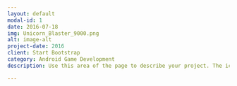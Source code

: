```yaml
---
layout: default
modal-id: 1
date: 2016-07-18
img: Unicorn_Blaster_9000.png
alt: image-alt
project-date: 2016
client: Start Bootstrap
category: Android Game Development
description: Use this area of the page to describe your project. The icon above is part of a free icon set by <a href="https://sellfy.com/p/8Q9P/jV3VZ/">Flat Icons</a>. On their website, you can download their free set with 16 icons, or you can purchase the entire set with 146 icons for only $12!

---
```

